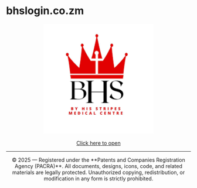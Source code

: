 # bhslogin.co.zm
<p align="center">
  <img src="logo.png" alt="Logo" width="300">
</p>

<p align="center">
  <a href="bhslogin.html">Click here to open</a>
</p>

---

<p align="center">
  © 2025 — Registered under the **Patents and Companies Registration Agency (PACRA)**.  
  All documents, designs, icons, code, and related materials are legally protected.  
  Unauthorized copying, redistribution, or modification in any form is strictly prohibited.
</p>
